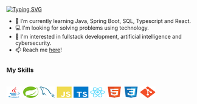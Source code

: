 [![Typing SVG](https://readme-typing-svg.demolab.com?font=Poppins&weight=500&size=25&duration=3000&pause=200&color=275DF7&random=false&width=435&lines=Hi%2C+I'm+Lu%C3%ADs!;Fullstack+Developer)](https://git.io/typing-svg)

- 📖 I’m currently learning Java, Spring Boot, SQL, Typescript and React.
- 💻 I'm looking for solving problems using technology.
- 🚀 I'm interested in fullstack development, artificial intelligence and cybersecurity.
- 📫 Reach me [here](https://www.linkedin.com/in/luisfelipesibim/)!

##
### My Skills
<div style="display: inline_block"><br>
  <img align="center" alt="Luis-Java" height="30" width="40" src="https://raw.githubusercontent.com/devicons/devicon/master/icons/java/java-original.svg">
  <img align="center" alt="Luis-Spring" height="30" width="40" src="https://raw.githubusercontent.com/devicons/devicon/master/icons/spring/spring-original.svg">
  <img align="center" alt="Luis-Sql" height="30" width="40" src="https://raw.githubusercontent.com/devicons/devicon/master/icons/mysql/mysql-original.svg">
  <img align="center" alt="Luis-Js" height="30" width="40" src="https://raw.githubusercontent.com/devicons/devicon/master/icons/javascript/javascript-plain.svg">
  <img align="center" alt="Luis-Ts" height="30" width="40" src="https://raw.githubusercontent.com/devicons/devicon/master/icons/typescript/typescript-plain.svg">
  <img align="center" alt="Luis-React" height="30" width="40" src="https://raw.githubusercontent.com/devicons/devicon/master/icons/react/react-original.svg">
  <img align="center" alt="Luis-HTML" height="30" width="40" src="https://raw.githubusercontent.com/devicons/devicon/master/icons/html5/html5-original.svg">
  <img align="center" alt="Luis-CSS" height="30" width="40" src="https://raw.githubusercontent.com/devicons/devicon/master/icons/css3/css3-original.svg">
  <img align="center" alt="Luis-Git" height="30" width="40" src="https://raw.githubusercontent.com/devicons/devicon/master/icons/git/git-original.svg">
</div>
  
      


